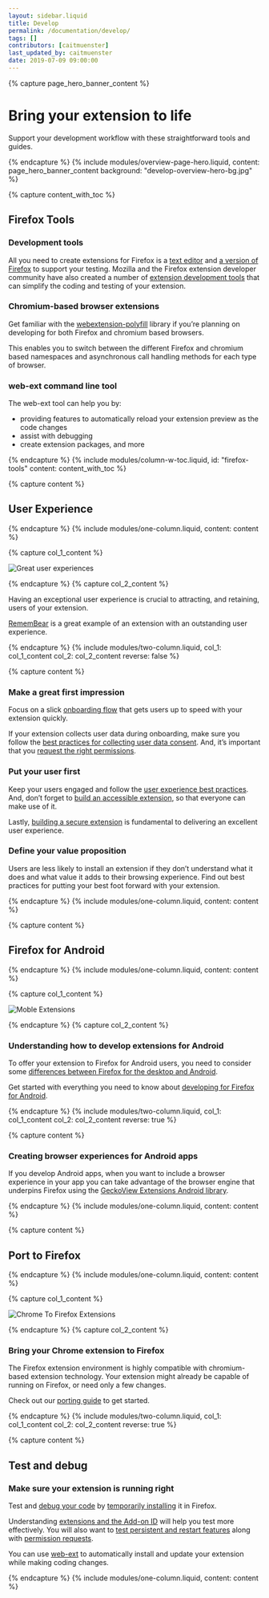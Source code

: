 ```yaml
---
layout: sidebar.liquid
title: Develop
permalink: /documentation/develop/
tags: []
contributors: [caitmuenster]
last_updated_by: caitmuenster
date: 2019-07-09 09:00:00
---
```


<!-- Overview Page Hero Banner -->

{% capture page_hero_banner_content %}

# Bring your extension to life

Support your development workflow with these straightforward tools and guides.

{% endcapture %}
{% include modules/overview-page-hero.liquid,
	content: page_hero_banner_content
	background: "develop-overview-hero-bg.jpg"
%}

<!-- END: Overview Page Hero Banner -->

<!-- Content with Table of Contents Module -->

{% capture content_with_toc %}

## Firefox Tools

### Development tools

All you need to create extensions for Firefox is a [text editor](https://developer.mozilla.org/docs/Learn/Common_questions/Available_text_editors) and [a version of Firefox](/documentation/develop/choosing-a-firefox-version-for-extension-development/) to support your testing. Mozilla and the Firefox extension developer community have also created a number of [extension development tools](/documentation/develop/browser-extension-development-tools/) that can simplify the coding and testing of your extension.

### Chromium-based browser extensions

Get familiar with the [webextension-polyfill](https://github.com/mozilla/webextension-polyfill) library if you’re planning on developing for both Firefox and chromium based browsers.

This enables you to switch between the different Firefox and chromium based namespaces and asynchronous call handling methods for each type of browser.

### web-ext command line tool

The web-ext tool can help you by:

- providing features to automatically reload your extension preview as the code changes
- assist with debugging
- create extension packages, and more

{% endcapture %}
{% include modules/column-w-toc.liquid,
	id: "firefox-tools"
	content: content_with_toc
%}

<!-- END: Content with Table of Contents -->

<!-- Page section container -->

<section id="user-experience" class="page-section-container">

<!-- Single Column Body Module -->

{% capture content %}

## User Experience

{% endcapture %}
{% include modules/one-column.liquid,
	content: content
%}

<!-- END: Single Column Body Module -->

<!-- Two Column Body Module -->

{% capture col_1_content %}

![Great user experiences](/assets/img/documentation/develop/GreatUserExperiences_promo.jpg)

{% endcapture %}
{% capture col_2_content %}

Having an exceptional user experience is crucial to attracting, and retaining, users of your extension.

[RememBear](https://addons.mozilla.org/firefox/addon/remembear-app/) is a great example of an extension with an outstanding user experience.

{% endcapture %}
{% include modules/two-column.liquid,
	col_1: col_1_content
	col_2: col_2_content
	reverse: false
%}

<!-- END: Two Column Body Module -->

<!-- Single Column Body Module -->

{% capture content %}

### Make a great first impression

Focus on a slick [onboarding flow](/documentation/develop/onboard-upboard-offboard-users/) that gets users up to speed with your extension quickly.

If your extension collects user data during onboarding, make sure you follow the [best practices for collecting user data consent](/documentation/develop/best-practices-for-collecting-user-data-consents/). And, it’s important that you [request the right permissions](/documentation/develop/request-the-right-permissions/).

### Put your user first

Keep your users engaged and follow the [user experience best practices](/documentation/develop/user-experience-best-practices/). And, don’t forget to [build an accessible extension](/documentation/develop/build-an-accessible-extension/), so that everyone can make use of it.

Lastly, [building a secure extension](/documentation/develop/build-a-secure-extension/) is fundamental to delivering an excellent user experience.

### Define your value proposition

Users are less likely to install an extension if they don’t understand what it does and what value it adds to their browsing experience.
Find out best practices for putting your best foot forward with your extension.

{% endcapture %}
{% include modules/one-column.liquid,
	content: content
%}

<!-- END: Single Column Body Module -->

</section>

<!-- END: Page section container -->

<!-- Page section container -->

<section id="firefox-for-android" class="page-section-container">

<!-- Single Column Body Module -->

{% capture content %}

## Firefox for Android

{% endcapture %}
{% include modules/one-column.liquid,
	content: content
%}

<!-- END: Single Column Body Module -->

<!-- Two Column Body Module -->

{% capture col_1_content %}

![Moble Extensions](/assets/img/documentation/develop/MobleExtensions_promo.png)

{% endcapture %}
{% capture col_2_content %}

### Understanding how to develop extensions for Android

To offer your extension to Firefox for Android users, you need to consider some [differences between Firefox for the desktop and Android](/documentation/develop/differences-between-desktop-and-android-extensions/).

Get started with everything you need to know about [developing for Firefox for Android](/documentation/develop/developing-extensions-for-firefox-for-android/).

{% endcapture %}
{% include modules/two-column.liquid,
	col_1: col_1_content
	col_2: col_2_content
	reverse: true
%}

<!-- END: Two Column Body Module -->

<!-- Single Column Body Module -->

{% capture content %}

### Creating browser experiences for Android apps

If you develop Android apps, when you want to include a browser experience in your app you can take advantage of the browser engine that underpins Firefox using the [GeckoView Extensions Android library](https://github.com/mozilla/geckoview).

{% endcapture %}
{% include modules/one-column.liquid,
	content: content
%}

<!-- END: Single Column Body Module -->

</section>

<!-- END: Page section container -->

<!-- Page section container -->

<section id="port-to-firefox" class="page-section-container">

<!-- Single Column Body Module -->

{% capture content %}

## Port to Firefox

{% endcapture %}
{% include modules/one-column.liquid,
	content: content
%}

<!-- END: Single Column Body Module -->

<!-- Two Column Body Module -->

{% capture col_1_content %}

![Chrome To Firefox Extensions](/assets/img/documentation/develop/ChromeToFirefoxExtensions_promo.png)

{% endcapture %}
{% capture col_2_content %}

### Bring your Chrome extension to Firefox

The Firefox extension environment is highly compatible with chromium-based extension technology. Your extension might already be capable of running on Firefox, or need only a few changes.

Check out our [porting guide](/documentation/develop/porting-a-google-chrome-extension/) to get started.

{% endcapture %}
{% include modules/two-column.liquid,
	col_1: col_1_content
	col_2: col_2_content
	reverse: true
%}

<!-- END: Two Column Body Module -->

</section>

<!-- END: Page section container -->

<!-- Page section container -->

<section id="test-and-debug" class="page-section-container">

<!-- Single Column Body Module -->

{% capture content %}

## Test and debug

### Make sure your extension is running right

Test and [debug your code](/documentation/develop/debugging/) by [temporarily installing](/documentation/develop/temporary-installation-in-firefox/) it in Firefox.

Understanding [extensions and the Add-on ID](/documentation/develop/extensions-and-the-add-on-id/) will help you test more effectively. You will also want to [test persistent and restart features](/documentation/develop/testing-persistent-and-restart-features/) along with [permission requests](/documentation/develop/test-permission-requests/).

You can use [web-ext](/documentation/develop/getting-started-with-web-ext/) to automatically install and update your extension while making coding changes.

{% endcapture %}
{% include modules/one-column.liquid,
	content: content
%}

<!-- END: Single Column Body Module -->

</section>

<!-- END: Page section container -->
